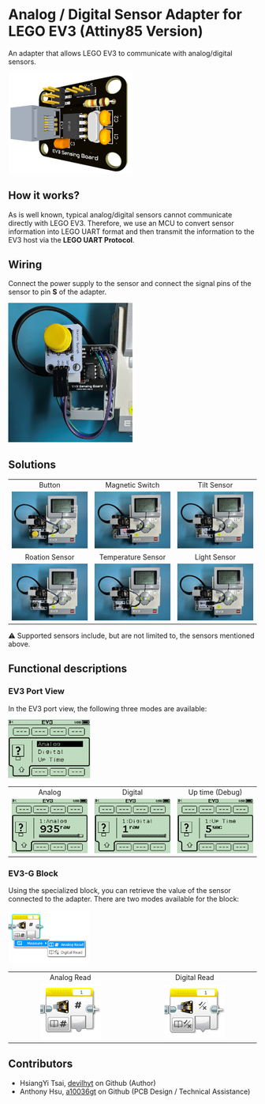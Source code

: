 # Analog / Digital Sensor Adapter for LEGO EV3 (Attiny85 Version)
An adapter that allows LEGO EV3 to communicate with analog/digital sensors.
<!--一款能讓 LEGO EV3 與類比/數位感測器通訊的適配器--->

<img src="img/board.png" style="width: 50%;">

## How it works?
As is well known, typical analog/digital sensors cannot communicate directly with LEGO EV3. Therefore, we use an MCU to convert sensor information into LEGO UART format and then transmit the information to the EV3 host via the **LEGO UART Protocol**.  
<!--眾所周知，一般的類比/數位感測器無法直接與LEGO EV3通訊。因此，我們使用MCU將感測器資訊轉換成LEGO UART格式，再透過LEGO UART協議將資訊傳送至EV3主機。--->

## Wiring

Connect the power supply to the sensor and connect the signal pins of the sensor to pin **S** of the adapter.
<!--將電源連機到感測器，並將感測器的信號腳位連接到適配器的D3腳位。--->

<img src="img/wiring.jpg" style="width: 50%;">

## Solutions

<table>
    <tbody>
        <tr>
            <td width="33%" align="center" valign="middle">Button</td>
            <td width="33%" align="center" valign="middle">Magnetic Switch</td>
            <td width="33%" align="center" valign="middle">Tilt Sensor</td>
        </tr>
        <tr></tr>
        <tr>
            <td width="33%" align="center" valign="middle">
                <img src="img/button.JPG">
            </td>
            <td width="33%" align="center" valign="middle">
                <img src="img/magnetic_switch.JPG">
            </td>
            <td width="33%" align="center" valign="middle">
                <img src="img/tilt_sensor.JPG">
            </td>
        </tr>
        <tr></tr>
        <tr>
            <td width="33%" align="center" valign="middle">Roation Sensor</td>
            <td width="33%" align="center" valign="middle">Temperature Sensor</td>
            <td width="33%" align="center" valign="middle">Light Sensor</td>
        </tr>
        <tr></tr>
        <tr>
            <td width="33%" align="center" valign="middle">
                <img src="img/rotation_sensor.JPG">
            </td>
            <td width="33%" align="center" valign="middle">
                <img src="img/temperature_sensor.JPG">
            </td>
            <td width="33%" align="center" valign="middle">
                <img src="img/light_sensor.JPG">
            </td>
        </tr>
    </tbody>
</table>

⚠️ Supported sensors include, but are not limited to, the sensors mentioned above.
<!--⚠️ 支援的感測器包括但不限於上述提到的感測器。--->

## Functional descriptions
### EV3 Port View
In the EV3 port view, the following three modes are available:
<!--在EV3 Port View中有以下三種模式：--->

<img src="img/portview_menu.png" style="width: 33%;">

<table>
    <tbody>
        <tr>
            <td width="33%" align="center" valign="middle">Analog</td>
            <td width="33%" align="center" valign="middle">Digital</td>
            <td width="33%" align="center" valign="middle">Up time (Debug)</td>
        </tr>
        <tr></tr>
        <tr>
            <td width="33%" align="center" valign="middle">
                <img src="img/portview_analog.png">
            </td>
            <td width="33%" align="center" valign="middle">
                <img src="img/portview_digital.png">
            </td>
            <td width="33%" align="center" valign="middle">
                <img src="img/portview_uptime.png">
            </td>
        </tr>
    </tbody>
</table>

### EV3-G Block
Using the specialized block, you can retrieve the value of the sensor connected to the adapter. There are two modes available for the block:
<!--使用專屬的Block，你可以獲取連接在adapter上的感測器的數值。Block有以下兩種模式：--->

<img src="img/block.png" style="width: 33%;">

<table>
    <tbody>
        <tr>
            <td width="20%" align="center" valign="middle">Analog Read</td>
            <td width="20%" align="center" valign="middle">Digital Read</td>
        </tr>
        <tr></tr>
        <tr>
            <td width="20%" align="center" valign="middle">
                <img src="img/block_analog.png">
            </td>
            <td width="20%" align="center" valign="middle">
                <img src="img/block_digital.png">
            </td>
        </tr>
    </tbody>
</table>

<!--
## Build your own Adapter
### Preparation
### Flashing the firmware
### Wiring
--->

## Contributors

- HsiangYi Tsai, [devilhyt](https://github.com/devilhyt) on Github (Author)
- Anthony Hsu, [a10036gt](https://github.com/a10036gt) on Github (PCB Design / Technical Assistance)

<!--
## References
[LEGO® Robotics Firmware Documentation](http://ev3.fantastic.computer/doxygen/index.html)  
[LEGO® EV3 Developer Kits](https://education.lego.com/en-us/product-resources/mindstorms-ev3/downloads/developer-kits)  
[ST RM0016](https://www.st.com/resource/en/reference_manual/rm0016-stm8s-series-and-stm8af-series-8bit-microcontrollers-stmicroelectronics.pdf)  
[ST DS6120](https://www.st.com/resource/en/datasheet/stm8s103f3.pdf) 
--->  

